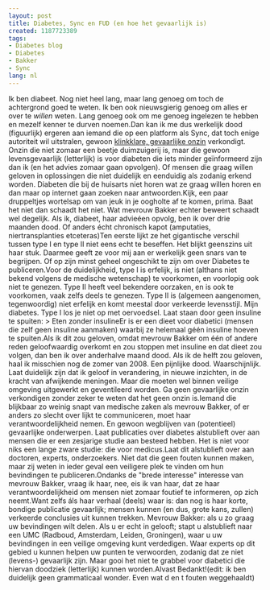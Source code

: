 ```yaml
---
layout: post
title: Diabetes, Sync en FUD (en hoe het gevaarlijk is)
created: 1187723389
tags:
- Diabetes blog
- Diabetes
- Bakker
- Sync
lang: nl
---
```

Ik ben diabeet. Nog niet heel lang, maar lang genoeg om toch de achtergrond goed te weten. Ik ben ook nieuwsgierig genoeg om alles er over te _willen_ weten. Lang genoeg ook om me genoeg ingelezen te hebben en mezelf kenner te durven noemen.Dan kan ik me dus werkelijk dood (figuurlijk) ergeren aan iemand die op een platform als Sync, dat toch enige autoriteit wil uitstralen, gewoon [klinkklare, gevaarlijke onzin](http://sync.nl/eten-als-een-oermens-voorkomt-diabetes/2) verkondigt. Onzin die niet zomaar een beetje duimzuigerij is, maar die gewoon levensgevaarlijk (letterlijk) is voor diabeten die iets minder geïnformeerd zijn dan ik (en het advies zomaar gaan opvolgen). Of mensen die graag willen geloven in oplossingen die niet duidelijk en eenduidig als zodanig erkend worden. Diabeten die bij de huisarts niet horen wat ze graag willen horen en dan maar op internet gaan zoeken naar antwoorden.Kijk, een paar druppeltjes wortelsap om van jeuk in je oogholte af te komen, prima. Baat het niet dan schaadt het niet. Wat mevrouw Bakker echter beweert schaadt wel degelijk. Als ik, diabeet, haar advieéen opvolg, ben ik over drie maanden dood. Of anders écht chronisch kapot (amputaties, niertransplanties etceteras)Ten eerste lijkt ze het gigantische verschil tussen type I en type II niet eens echt te beseffen. Het blijkt geenszins uit haar stuk. Daarmee geeft ze voor mij aan er werkelijk geen snars van te begrijpen. Of op zijn minst geheel ongeschikt te zijn om over Diabetes te publiceren.Voor de duidelijkheid, type I is erfelijk, is niet (althans niet bekend volgens de medische wetenschap) te voorkomen, en voorlopig ook niet te genezen. Type II heeft veel bekendere oorzaken, en is ook te voorkomen, vaak zelfs deels te genezen. Type II is (algemeen aangenomen, tegenwoordig) niet erfelijk en komt meestal door verkeerde levensstijl. Mijn diabetes. Type I los je niet op met oervoedsel. Laat staan door geen insuline te spuiten: > Eten zonder insulineEr is er een dieet voor diabetici (mensen die zelf geen insuline aanmaken) waarbij ze helemaal géén insuline hoeven te spuiten.Als ik dit zou geloven, omdat mevrouw Bakker om één of andere reden geloofwaardig overkomt en zou stoppen met insuline en dat dieet zou volgen, dan ben ik over anderhalve maand dood. Als ik de helft zou geloven, haal ik misschien nog de zomer van 2008. Een pijnlijke dood. Waarschijnlijk. Laat duidelijk zijn dat ik geloof in verandering, in nieuwe inzichten, in de kracht van afwijkende meningen. Maar die moeten wel binnen veilige omgeving uitgewerkt en geventileerd worden. Ga geen gevaarlijke onzin verkondigen zonder zeker te weten dat het geen onzin is.Iemand die blijkbaar zo weinig snapt van medische zaken als mevrouw Bakker, of er  anders zo slecht over lijkt te communiceren, moet haar verantwoordelijkheid nemen. En gewoon wegblijven van (potentieel) gevaarlijke onderwerpen. Laat publicaties over diabetes alstublieft over aan mensen die er een zesjarige studie aan besteed hebben. Het is niet voor niks een lange zware studie: die voor medicus.Laat dit alstublieft over aan doctoren, experts, onderzoekers. Niet dat die geen fouten kunnen maken, maar zij weten in ieder geval een veiligere plek te vinden om hun bevindingen te publiceren.Ondanks de "brede interesse" interesse van mevrouw Bakker, vraag ik haar, nee, eis ik van haar, dat ze haar verantwoordelijkheid om mensen niet zomaar foutief te informeren, op zich neemt.Want zelfs áls haar verhaal (deels) waar is: dan nog is haar korte, bondige publicatie gevaarlijk; mensen kunnen (en dus, grote kans, zullen) verkeerde conclusies uit kunnen trekken. Mevrouw Bakker: als u zo graag uw bevindingen wilt delen. Als u er echt in gelooft; stapt u alstublieft naar een UMC (Radboud, Amsterdam, Leiden, Groningen), waar u uw bevindingen in een veilige omgeving kunt verdedigen. Waar experts op dit gebied u kunnen helpen uw punten te verwoorden, zodanig dat ze niet (levens-) gevaarlijk zijn. Maar gooi het niet te grabbel voor diabetici die hiervan doodziek (letterlijk) kunnen worden.Alvast Bedankt!(edit: ik ben duidelijk geen grammaticaal wonder. Even wat d en t fouten weggehaaldt)
